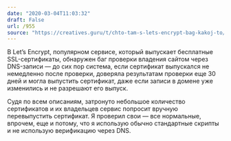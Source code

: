 ```yaml
---
date: "2020-03-04T11:03:32"
draft: False
url: /955
source: "https://creatives.guru/t/chto-tam-s-lets-encrypt-bag-kakoj-to/948"
---
```


В Let’s Encrypt, популярном сервисе, который выпускает бесплатные SSL-сертификаты, обнаружен баг проверки владения сайтом через DNS-записи — до сих пор система, если сертификат выпускался не немедленно после проверки, доверяла результатам проверки еще 30 дней и могла выпустить сертификат, даже если записи в домене уже изменились и не разрешают его выпуск.

Судя по всем описаниям, затронуто небольшое количество сертификатов и их владельцев сервис попросит вручную перевыпустить сертификат. Я проверил свои — все нормальные, впрочем, еще и потому, что я использую обычно стандартные скрипты и не использую верификацию через DNS.

